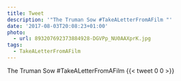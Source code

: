 ```yaml
---
title: Tweet
description: '"The Truman Sow #TakeALetterFromAFilm "'
date: '2017-08-03T20:08:23+01:00'
photo:
  - url: 893207692373884928-DGVPp_NU0AAXprK.jpg
tags:
  - TakeALetterFromAFilm
---
```

The Truman Sow #TakeALetterFromAFilm 
      {{< tweet 0 0 >}}
    
